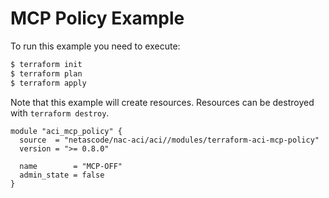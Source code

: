 <!-- BEGIN_TF_DOCS -->
# MCP Policy Example

To run this example you need to execute:

```bash
$ terraform init
$ terraform plan
$ terraform apply
```

Note that this example will create resources. Resources can be destroyed with `terraform destroy`.

```hcl
module "aci_mcp_policy" {
  source  = "netascode/nac-aci/aci//modules/terraform-aci-mcp-policy"
  version = ">= 0.8.0"

  name        = "MCP-OFF"
  admin_state = false
}
```
<!-- END_TF_DOCS -->